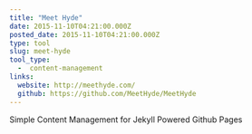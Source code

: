 ```yaml
---
title: "Meet Hyde"
date: 2015-11-10T04:21:00.000Z
posted_date: 2015-11-10T04:21:00.000Z
type: tool
slug: meet-hyde
tool_type: 
  -  content-management
links:
  website: http://meethyde.com/
  github: https://github.com/MeetHyde/MeetHyde
---
```

Simple Content Management for Jekyll Powered Github Pages




